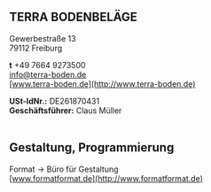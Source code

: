 ## TERRA BODENBELÄGE

Gewerbestraße 13  
79112 Freiburg

**t** +49 7664 9273500  
[info@terra-boden.de](mailto:info@terra-boden.de)  
[www.terra-boden.de](http://www.terra-boden.de)

**USt-IdNr.:** DE261870431  
**Geschäftsführer:** Claus Müller
<br /><br />
<h2 class="c-headline c-headline--primary c-headline--no-spacing c-headline--text-sizing">Gestaltung, Programmierung</h2>

Format → Büro für Gestaltung  
[www.formatformat.de](http://www.formatformat.de)
